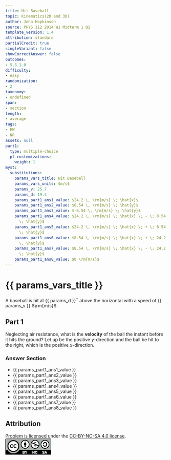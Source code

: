 ```yaml
---
title: Hit Baseball
topic: Kinematics(2D and 3D)
author: John Hopkinson
source: PHYS 112 2014 W1 Midterm 1 Q1
template_version: 1.4
attribution: standard
partialCredit: true
singleVariant: false
showCorrectAnswer: false
outcomes:
- 5.5.1.0
difficulty:
- easy
randomization:
- 2
taxonomy:
- undefined
span:
- section
length:
- average
tags:
- EW
- NR
assets: null
part1:
  type: multiple-choice
  pl-customizations:
    weight: 1
myst:
  substitutions:
    params_vars_title: Hit Baseball
    params_vars_units: $m/s$
    params_v: 25.7
    params_d: 19.4
    params_part1_ans1_value: $24.2 \, \rm{m/s} \; \hat{x}$
    params_part1_ans2_value: $8.54 \, \rm{m/s} \; \hat{y}$
    params_part1_ans3_value: $-8.54 \, \rm{m/s} \; \hat{y}$
    params_part1_ans4_value: $24.2 \, \rm{m/s} \; \hat{x} \; - \; 8.54 \, \rm{m/s}
      \; \hat{y}$
    params_part1_ans5_value: $24.2 \, \rm{m/s} \; \hat{x} \; + \; 8.54 \, \rm{m/s}
      \; \hat{y}$
    params_part1_ans6_value: $8.54 \, \rm{m/s} \; \hat{x} \; + \; 24.2 \, \rm{m/s}
      \; \hat{y}$
    params_part1_ans7_value: $8.54 \, \rm{m/s} \; \hat{x} \; - \; 24.2 \, \rm{m/s}
      \; \hat{y}$
    params_part1_ans8_value: $0 \rm{m/s}$
---
```

# {{ params_vars_title }}
A baseball is hit at {{ params_d }}$^\circ$ above the horizontal with a speed of {{ params_v }} $\rm{m/s}$.

## Part 1

Neglecting air resistance, what is the **velocity** of the ball the instant before it hits the ground? Let up be the positive $y$-direction and the ball be hit to the right, which is the positive $x$-direction.

### Answer Section

- {{ params_part1_ans1_value }}
- {{ params_part1_ans2_value }}
- {{ params_part1_ans3_value }}
- {{ params_part1_ans4_value }}
- {{ params_part1_ans5_value }}
- {{ params_part1_ans6_value }}
- {{ params_part1_ans7_value }}
- {{ params_part1_ans8_value }}

## Attribution

Problem is licensed under the [CC-BY-NC-SA 4.0 license](https://creativecommons.org/licenses/by-nc-sa/4.0/).<br> ![The Creative Commons 4.0 license requiring attribution-BY, non-commercial-NC, and share-alike-SA license.](https://raw.githubusercontent.com/firasm/bits/master/by-nc-sa.png)